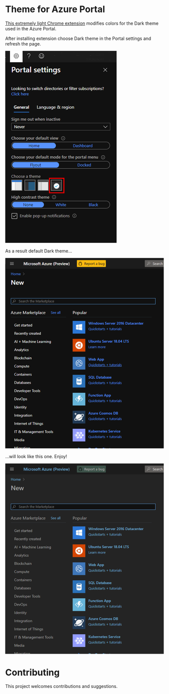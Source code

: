 # Theme for Azure Portal


[This extremely light Chrome extension](https://chrome.google.com/webstore/detail/easy-theme-for-azure-port/jnfbljnollcdbbfmenlajfbnjgocifgc?hl=en-GB&authuser=0) modifies colors for the Dark theme used in the Azure Portal.

After installing extension choose Dark theme in the Portal settings and refresh the page.

![](images/demo_settings.png)

As a result default Dark theme...

![](images/demo_old.png)

...will look like this one.  Enjoy!

![](images/demo_new.png)

# Contributing

This project welcomes contributions and suggestions.